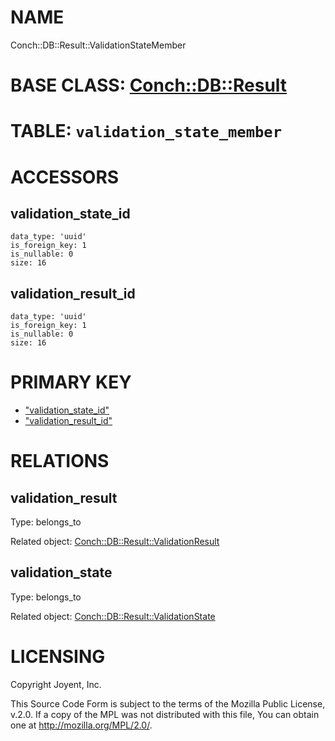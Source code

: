 # NAME

Conch::DB::Result::ValidationStateMember

# BASE CLASS: [Conch::DB::Result](https://metacpan.org/pod/Conch::DB::Result)

# TABLE: `validation_state_member`

# ACCESSORS

## validation\_state\_id

```
data_type: 'uuid'
is_foreign_key: 1
is_nullable: 0
size: 16
```

## validation\_result\_id

```
data_type: 'uuid'
is_foreign_key: 1
is_nullable: 0
size: 16
```

# PRIMARY KEY

- ["validation\_state\_id"](#validation_state_id)
- ["validation\_result\_id"](#validation_result_id)

# RELATIONS

## validation\_result

Type: belongs\_to

Related object: [Conch::DB::Result::ValidationResult](https://metacpan.org/pod/Conch::DB::Result::ValidationResult)

## validation\_state

Type: belongs\_to

Related object: [Conch::DB::Result::ValidationState](https://metacpan.org/pod/Conch::DB::Result::ValidationState)

# LICENSING

Copyright Joyent, Inc.

This Source Code Form is subject to the terms of the Mozilla Public License,
v.2.0. If a copy of the MPL was not distributed with this file, You can obtain
one at http://mozilla.org/MPL/2.0/.
